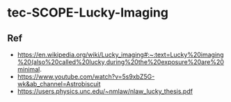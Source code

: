 # tec-SCOPE-Lucky-Imaging



## Ref
- https://en.wikipedia.org/wiki/Lucky_imaging#:~:text=Lucky%20imaging%20(also%20called%20lucky,during%20the%20exposure%20are%20minimal.
- https://www.youtube.com/watch?v=5s9xbZ5G-wk&ab_channel=Astrobiscuit
- https://users.physics.unc.edu/~nmlaw/nlaw_lucky_thesis.pdf
